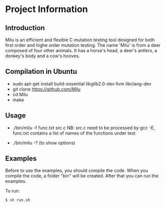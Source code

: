 # Project Information

## Introduction

Milu is an efficient and flexible C mutation testing tool designed for
both first order and highe order mutation testing. The name 'Milu' is
from a deer composed of four other animals. It has a horse's head, a
deer's antlers, a donkey's body and a cow's hooves.


## Compilation in Ubuntu

- sudo apt-get install build-essential libglib2.0-dev llvm libclang-dev
- git clone https://github.com/Milu
- cd Milu
- make

## Usage 
- ./bin/milu -f func.txt src.c 
NB: src.c need to be processed by gcc -E, func.txt contains a list of names of the functions under test

- ./bin/milu -? (to show options)

## Examples

Before to use the examples, you should compile the code. When you compile the code, a folder "bin" will be created. After that you can run the examples.

To run:

```sh
$ sh run.sh
```
